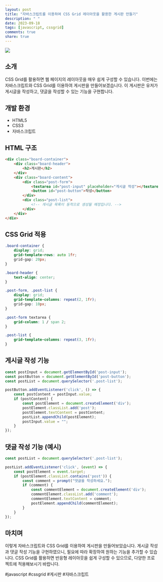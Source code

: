 ```yaml
---
layout: post
title: "자바스크립트를 이용하여 CSS Grid 레이아웃을 활용한 게시판 만들기"
description: " "
date: 2023-09-18
tags: [javascript, cssgrid]
comments: true
share: true
---
```


![](https://i.imgur.com/1234567.png)

## 소개

CSS Grid를 활용하면 웹 페이지의 레이아웃을 매우 쉽게 구성할 수 있습니다. 이번에는 자바스크립트와 CSS Grid를 이용하여 게시판을 만들어보겠습니다. 이 게시판은 유저가 게시글을 작성하고, 댓글을 작성할 수 있는 기능을 구현합니다.

## 개발 환경

- HTML5
- CSS3
- 자바스크립트

## HTML 구조

```html
<div class="board-container">
    <div class="board-header">
        <h2>게시판</h2>
    </div>
    <div class="board-content">
        <div class="post-form">
            <textarea id="post-input" placeholder="게시글 작성"></textarea>
            <button id="post-button">작성</button>
        </div>
        <div class="post-list">
            <!-- 게시글 목록이 동적으로 생성될 예정입니다. -->
        </div>
    </div>
</div>
```

## CSS Grid 적용

```css
.board-container {
    display: grid;
    grid-template-rows: auto 1fr;
    grid-gap: 20px;
}

.board-header {
    text-align: center;
}

.post-form, .post-list {
    display: grid;
    grid-template-columns: repeat(2, 1fr);
    grid-gap: 10px;
}

.post-form textarea {
    grid-column: 1 / span 2;
}

.post-list {
    grid-template-columns: repeat(3, 1fr);
}
```

## 게시글 작성 기능

```javascript
const postInput = document.getElementById('post-input');
const postButton = document.getElementById('post-button');
const postList = document.querySelector('.post-list');

postButton.addEventListener('click', () => {
    const postContent = postInput.value;
    if (postContent) {
        const postElement = document.createElement('div');
        postElement.classList.add('post');
        postElement.textContent = postContent;
        postList.appendChild(postElement);
        postInput.value = "";
    }
});
```

## 댓글 작성 기능 (예시)

```javascript
const postList = document.querySelector('.post-list');

postList.addEventListener('click', (event) => {
    const postElement = event.target;
    if (postElement.classList.contains('post')) {
        const comment = prompt("댓글을 작성하세요.");
        if (comment) {
            const commentElement = document.createElement('div');
            commentElement.classList.add('comment');
            commentElement.textContent = comment;
            postElement.appendChild(commentElement);
        }
    }
});
```

## 마치며

이렇게 자바스크립트와 CSS Grid를 이용하여 게시판을 만들어보았습니다. 게시글 작성과 댓글 작성 기능을 구현하였으니, 필요에 따라 확장하여 원하는 기능을 추가할 수 있습니다. CSS Grid를 활용하면 반응형 레이아웃을 쉽게 구성할 수 있으므로, 다양한 프로젝트에 적용해보시기 바랍니다.

#javascript #cssgrid #게시판 #자바스크립트